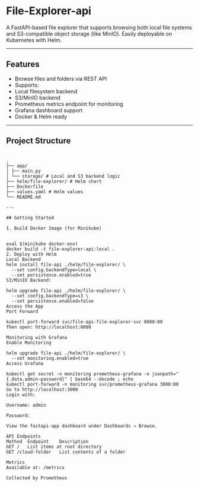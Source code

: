 # File-Explorer-api

A FastAPI-based file explorer that supports browsing both local file systems and S3-compatible object storage (like MinIO). Easily deployable on Kubernetes with Helm.

---

## Features

-  Browse files and folders via REST API
-  Supports:
  - Local filesystem backend
  - S3/MinIO backend
-  Prometheus metrics endpoint for monitoring
-  Grafana dashboard support
-  Docker & Helm ready

---

## Project Structure
<pre> <code>
.
├── app/
│ ├── main.py
│ └── storage/ # Local and S3 backend logic
├── helm/file-explorer/ # Helm chart
├── Dockerfile
├── values.yaml # Helm values
└── README.md

---

## Getting Started

1. Build Docker Image (for Minikube)


eval $(minikube docker-env)
docker build -t file-explorer-api:local .
2. Deploy with Helm
Local Backend
helm install file-api ./helm/file-explorer/ \
  --set config.backendType=local \
  --set persistence.enabled=true
S3/MinIO Backend:

helm upgrade file-api ./helm/file-explorer/ \
  --set config.backendType=s3 \
  --set persistence.enabled=false
Access the App
Port Forward

kubectl port-forward svc/file-api-file-explorer-svc 8080:80
Then open: http://localhost:8080

Monitoring with Grafana
Enable Monitoring

helm upgrade file-api ./helm/file-explorer/ \
  --set monitoring.enabled=true
Access Grafana

kubectl get secret -n monitoring prometheus-grafana -o jsonpath="{.data.admin-password}" | base64 --decode ; echo
kubectl port-forward -n monitoring svc/prometheus-grafana 3000:80
Go to http://localhost:3000
Login with:

Username: admin

Password: 

View the fastapi-app dashboard under Dashboards → Browse.

API Endpoints
Method	Endpoint	Description
GET	/	List items at root directory
GET	/cloud-folder	List contents of a folder

Metrics
Available at: /metrics

Collected by Prometheus 

